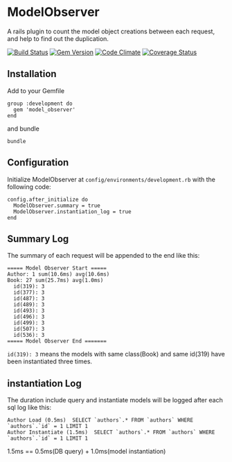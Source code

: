# ModelObserver

A rails plugin to count the model object creations between each request, and help to find out the duplication.

[![Build Status](https://travis-ci.org/cctiger36/model_observer.png?branch=master)](https://travis-ci.org/cctiger36/model_observer) [![Gem Version](https://badge.fury.io/rb/model_observer.png)](http://badge.fury.io/rb/model_observer) [![Code Climate](https://codeclimate.com/github/cctiger36/model_observer.png)](https://codeclimate.com/github/cctiger36/model_observer) [![Coverage Status](https://coveralls.io/repos/cctiger36/model_observer/badge.png)](https://coveralls.io/r/cctiger36/model_observer)

## Installation

Add to your Gemfile

    group :development do
      gem 'model_observer'
    end

and bundle

    bundle

## Configuration

Initialize ModelObserver at `config/environments/development.rb` with the following code:

    config.after_initialize do
      ModelObserver.summary = true
      ModelObserver.instantiation_log = true
    end

## Summary Log

The summary of each request will be appended to the end like this:

    ===== Model Observer Start =====
    Author: 1 sum(10.6ms) avg(10.6ms)
    Book: 27 sum(25.7ms) avg(1.0ms)
      id(319): 3
      id(377): 3
      id(487): 3
      id(489): 3
      id(493): 3
      id(496): 3
      id(499): 3
      id(507): 3
      id(536): 3
    ===== Model Observer End =======

`id(319): 3` means the models with same class(Book) and same id(319) have been instantiated three times.

## instantiation Log

The duration include query and instantiate models will be logged after each sql log like this:

    Author Load (0.5ms)  SELECT `authors`.* FROM `authors` WHERE `authors`.`id` = 1 LIMIT 1
    Author Instantiate (1.5ms)  SELECT `authors`.* FROM `authors` WHERE `authors`.`id` = 1 LIMIT 1

1.5ms == 0.5ms(DB query) + 1.0ms(model instantiation)

